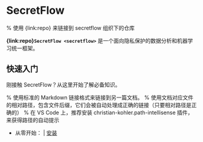 # SecretFlow

% 使用 {link:repo} 来链接到 secretflow 组织下的仓库

**{link:repo}`SecretFlow <secretflow>`** 是一个面向隐私保护的数据分析和机器学习统一框架。

## 快速入门

刚接触 SecretFlow？从这里开始了解必备知识。

% 使用标准的 Markdown 链接格式来链接到另一篇文档。
% 使用文档对应文件的相对路径，包含文件后缀，它们会被自动处理成正确的链接（只要相对路径是正确的）
% 在 VS Code 上，推荐安装 christian-kohler.path-intellisense 插件，来获得路径的自动提示

- 从零开始：[](./intro/overview.md) | [安装](./intro/installation.md)
